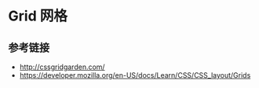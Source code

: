 # Grid 网格

## 参考链接
* http://cssgridgarden.com/
* https://developer.mozilla.org/en-US/docs/Learn/CSS/CSS_layout/Grids
